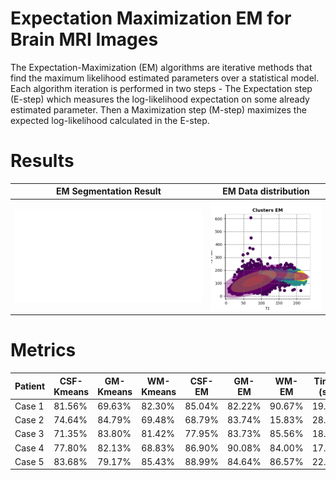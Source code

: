 # Expectation Maximization EM for Brain MRI Images #

The Expectation-Maximization (EM) algorithms are iterative methods that find the maximum likelihood estimated parameters over a statistical model. Each algorithm iteration is performed in two steps - The Expectation step (E-step) which measures the log-likelihood expectation on some already estimated parameter. Then a Maximization step (M-step) maximizes the expected log-likelihood calculated in the E-step.

# Results #

EM Segmentation Result     |  EM Data distribution  
:-------------------------:|:-------------------------:
![](Segmented5.pdf) |  ![](distribution_em5.png)


# Metrics #


| Patient        | CSF-Kmeans         |    GM-Kmeans    |    WM-Kmeans    |    CSF-EM    |    GM-EM     |    WM-EM     | Time   (s)  | Iterations |
|----------------|--------------------|-----------------|-----------------|--------------|--------------|--------------|-------------|------------|
| Case 1         |       81.56%       | 69.63%          | 82.30%          |    85.04%    |    82.22%    |    90.67%    |    19.71    |    44      |
|    Case   2    |       74.64%       | 84.79%          | 69.48%          |    68.79%    |    83.74%    |    15.83%    |    28.73    |    59      |
|    Case   3    |       71.35%       | 83.80%          | 81.42%          |    77.95%    |    83.73%    |    85.56%    |    18.83    |    41      |
|    Case   4    |       77.80%       | 82.13%          | 68.83%          |    86.90%    |    90.08%    |    84.00%    |    17.67    |    40      |
|    Case   5    |       83.68%       | 79.17%          | 85.43%          |    88.99%    |    84.64%    |    86.57%    |    22.58    |    47      |
